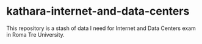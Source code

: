 # kathara-internet-and-data-centers
This repository is a stash of data I need for Internet and Data Centers exam in Roma Tre University.
